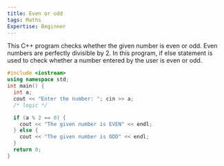 ```yaml
---
title: Even or odd
tags: Maths
Expertise: Beginner
---
```


This C++ program checks whether the given number is even or odd.
Even numbers are perfectly divisible by 2. In this program, if else statement is used to check whether a number entered by the user is even or odd.

```cpp
#include <iostream>
using namespace std;
int main() {
  int a;
  cout << "Enter the number: "; cin >> a;
  /* logic */

  if (a % 2 == 0) {
    cout << "The given number is EVEN" << endl;
  } else {
    cout << "The given number is ODD" << endl;
  }
  return 0;
}